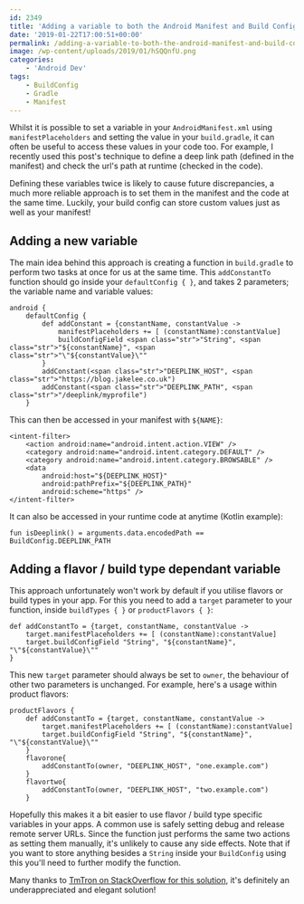 ```yaml
---
id: 2349
title: 'Adding a variable to both the Android Manifest and Build Config'
date: '2019-01-22T17:00:51+00:00'
permalink: /adding-a-variable-to-both-the-android-manifest-and-build-config/
image: /wp-content/uploads/2019/01/hSQQnfU.png
categories:
    - 'Android Dev'
tags:
    - BuildConfig
    - Gradle
    - Manifest
---
```


Whilst it is possible to set a variable in your `AndroidManifest.xml` using `manifestPlaceholders` and setting the value in your `build.gradle`, it can often be useful to access these values in your code too. For example, I recently used this post's technique to define a deep link path (defined in the manifest) and check the url's path at runtime (checked in the code).

Defining these variables twice is likely to cause future discrepancies, a much more reliable approach is to set them in the manifest and the code at the same time. Luckily, your build config can store custom values just as well as your manifest!

## Adding a new variable

The main idea behind this approach is creating a function in `build.gradle` to perform two tasks at once for us at the same time. This `addConstantTo` function should go inside your `defaultConfig { }`, and takes 2 parameters; the variable name and variable values:

```
android {
    defaultConfig {
        def addConstant = {constantName, constantValue ->
            manifestPlaceholders += [ (constantName):constantValue]
            buildConfigField <span class="str">"String", <span class="str">"${constantName}", <span class="str">"\"${constantValue}\""
        }
        addConstant(<span class="str">"DEEPLINK_HOST", <span class="str">"https://blog.jakelee.co.uk")
        addConstant(<span class="str">"DEEPLINK_PATH", <span class="str">"/deeplink/myprofile")
    }
```

This can then be accessed in your manifest with `${NAME}`:

```
<intent-filter>
    <action android:name="android.intent.action.VIEW" />
    <category android:name="android.intent.category.DEFAULT" />
    <category android:name="android.intent.category.BROWSABLE" />
    <data
        android:host="${DEEPLINK_HOST}"
        android:pathPrefix="${DEEPLINK_PATH}"
        android:scheme="https" />
</intent-filter>
```

It can also be accessed in your runtime code at anytime (Kotlin example):

```
fun isDeeplink() = arguments.data.encodedPath == BuildConfig.DEEPLINK_PATH
```

## Adding a flavor / build type dependant variable

This approach unfortunately won't work by default if you utilise flavors or build types in your app. For this you need to add a `target` parameter to your function, inside `buildTypes { }` or `productFlavors { }`:

```
def addConstantTo = {target, constantName, constantValue ->
    target.manifestPlaceholders += [ (constantName):constantValue]
    target.buildConfigField "String", "${constantName}", "\"${constantValue}\""
}
```

This new `target` parameter should always be set to `owner`, the behaviour of other two parameters is unchanged. For example, here's a usage within product flavors:

```
productFlavors {
    def addConstantTo = {target, constantName, constantValue ->
        target.manifestPlaceholders += [ (constantName):constantValue]
        target.buildConfigField "String", "${constantName}", "\"${constantValue}\""
    }
    flavorone{
        addConstantTo(owner, "DEEPLINK_HOST", "one.example.com")
    }
    flavortwo{
        addConstantTo(owner, "DEEPLINK_HOST", "two.example.com")
    }
```

Hopefully this makes it a bit easier to use flavor / build type specific variables in your apps. A common use is safely setting debug and release remote server URLs. Since the function just performs the same two actions as setting them manually, it's unlikely to cause any side effects. Note that if you want to store anything besides a `String` inside your `BuildConfig` using this you'll need to further modify the function.

Many thanks to [TmTron on StackOverflow for this solution](https://stackoverflow.com/a/40592469/608312), it's definitely an underappreciated and elegant solution!